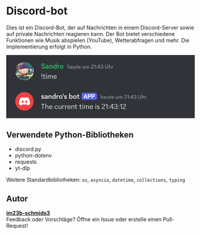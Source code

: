 # Discord-bot

Dies ist ein Discord-Bot, der auf Nachrichten in einem Discord-Server sowie auf private Nachrichten reagieren kann. Der Bot bietet verschiedene Funktionen wie Musik abspielen (YouTube), Wetterabfragen und mehr. Die Implementierung erfolgt in Python.

<img src="Discord-bot.png" alt="Discord-Bot">

## Verwendete Python-Bibliotheken
<ul>
    <li>discord.py</li>
    <li>python-dotenv</li>
    <li>requests</li>
    <li>yt-dlp</li>
</ul>

Weitere Standardbibliotheken: <code>os</code>, <code>asyncio</code>, <code>datetime</code>, <code>collections</code>, <code>typing</code>

## Autor
**[im23b-schmids3](https://github.com/im23b-schmids3)** </br>
Feedback oder Vorschläge? Öffne ein Issue oder erstelle einen Pull-Request!
